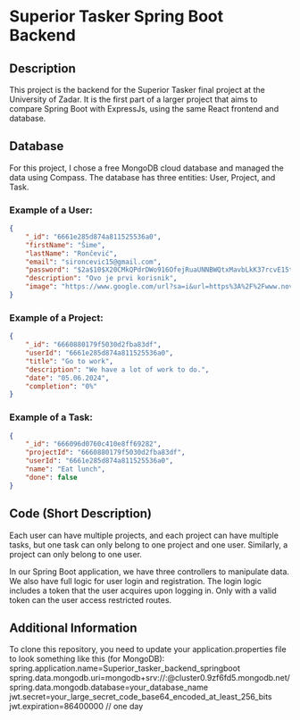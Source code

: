 # Superior Tasker Spring Boot Backend

## Description
This project is the backend for the Superior Tasker final project at the University of Zadar. It is the first part of a larger project that aims to compare Spring Boot with ExpressJs, using the same React
frontend and database.

## Database
For this project, I chose a free MongoDB cloud database and managed the data using Compass. The database has three entities: User, Project, and Task.

### Example of a User:
```json
{
    "_id": "6661e285d874a811525536a0",
    "firstName": "Šime",
    "lastName": "Rončević",
    "email": "sironcevic15@gmail.com",
    "password": "$2a$10$X20CMkQPdrDWo916OfejRuaUNNBWQtxMavbLkK37rcvE15tsvc/PC",
    "description": "Ovo je prvi korisnik",
    "image": "https://www.google.com/url?sa=i&url=https%3A%2F%2Fwww.novilist.hr%2Fta…"
}
```
### Example of a Project:
```json
{
    "_id": "6660880179f5030d2fba83df",
    "userId": "6661e285d874a811525536a0",
    "title": "Go to work",
    "description": "We have a lot of work to do.",
    "date": "05.06.2024",
    "completion": "0%"
}
```
### Example of a Task:
```json
{
    "_id": "666096d0760c410e8ff69282",
    "projectId": "6660880179f5030d2fba83df",
    "userId": "6661e285d874a811525536a0",
    "name": "Eat lunch",
    "done": false
}
```

## Code (Short Description)
Each user can have multiple projects, and each project can have multiple tasks, but one task can only belong to one project and one user. Similarly, a project can only belong to one user.

In our Spring Boot application, we have three controllers to manipulate data. We also have full logic for user login and registration. The login logic includes a token that the user acquires upon logging in.
Only with a valid token can the user access restricted routes.

## Additional Information
To clone this repository, you need to update your application.properties file to look something like this (for MongoDB):
spring.application.name=Superior_tasker_backend_springboot
spring.data.mongodb.uri=mongodb+srv://<username>:<password>@cluster0.9zf6fd5.mongodb.net/
spring.data.mongodb.database=your_database_name
jwt.secret=your_large_secret_code_base64_encoded_at_least_256_bits
jwt.expiration=86400000 // one day

